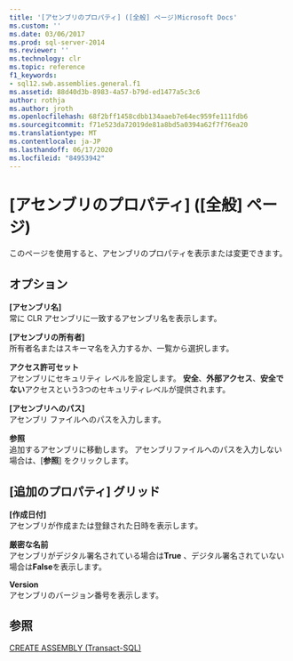 ```yaml
---
title: '[アセンブリのプロパティ] ([全般] ページ)Microsoft Docs'
ms.custom: ''
ms.date: 03/06/2017
ms.prod: sql-server-2014
ms.reviewer: ''
ms.technology: clr
ms.topic: reference
f1_keywords:
- sql12.swb.assemblies.general.f1
ms.assetid: 88d40d3b-8983-4a57-b79d-ed1477a5c3c6
author: rothja
ms.author: jroth
ms.openlocfilehash: 68f2bff1458cdbb134aaeb7e64ec959fe111fdb6
ms.sourcegitcommit: f71e523da72019de81a8bd5a0394a62f7f76ea20
ms.translationtype: MT
ms.contentlocale: ja-JP
ms.lasthandoff: 06/17/2020
ms.locfileid: "84953942"
---
```

# <a name="assembly-properties-general-page"></a>[アセンブリのプロパティ] ([全般] ページ)
  このページを使用すると、アセンブリのプロパティを表示または変更できます。  
  
## <a name="options"></a>オプション  
 **[アセンブリ名]**  
 常に CLR アセンブリに一致するアセンブリ名を表示します。  
  
 **[アセンブリの所有者]**  
 所有者名またはスキーマ名を入力するか、一覧から選択します。  
  
 **アクセス許可セット**  
 アセンブリにセキュリティ レベルを設定します。 **安全**、**外部アクセス**、**安全でない**アクセスという3つのセキュリティレベルが提供されます。  
  
 **[アセンブリへのパス]**  
 アセンブリ ファイルへのパスを入力します。  
  
 **参照**  
 追加するアセンブリに移動します。 アセンブリファイルへのパスを入力しない場合は、[**参照**] をクリックします。  
  
## <a name="additional-properties-grid"></a>[追加のプロパティ] グリッド  
 **[作成日付]**  
 アセンブリが作成または登録された日時を表示します。  
  
 **厳密な名前**  
 アセンブリがデジタル署名されている場合は**True** 、デジタル署名されていない場合は**False**を表示します。  
  
 **Version**  
 アセンブリのバージョン番号を表示します。  
  
## <a name="see-also"></a>参照  
 [CREATE ASSEMBLY &#40;Transact-SQL&#41;](/sql/t-sql/statements/create-assembly-transact-sql)  
  
  
